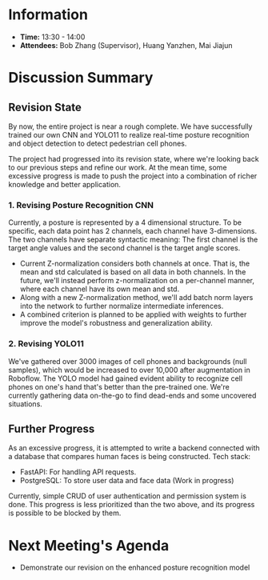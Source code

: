 # Information
- **Time:** 13:30 - 14:00
- **Attendees:** Bob Zhang (Supervisor), Huang Yanzhen, Mai Jiajun
# Discussion Summary

## Revision State
By now, the entire project is near a rough complete. We have successfully trained our own CNN and YOLO11 to realize real-time posture recognition and object detection to detect pedestrian cell phones.

The project had progressed into its revision state, where we're looking back to our previous steps and refine our work. At the mean time, some excessive progress is made to push the project into a combination of richer knowledge and better application.

### 1. Revising Posture Recognition CNN
Currently, a posture is represented by a 4 dimensional structure. To be specific, each data point has 2 channels, each channel have 3-dimensions. The two channels have separate syntactic meaning: The first channel is the target angle values and the second channel is the target angle scores.
- Current Z-normalization considers both channels at once. That is, the mean and std calculated is based on all data in both channels. In the future, we'll instead perform z-normalization on a per-channel manner, where each channel have its own mean and std.
- Along with a new Z-normalization method, we'll add batch norm layers into the network to further normalize intermediate inferences.
- A combined criterion is planned to be applied with weights to further improve the model's robustness and generalization ability.

### 2. Revising YOLO11
We've gathered over 3000 images of cell phones and backgrounds (null samples), which would be increased to over 10,000 after augmentation in Roboflow. The YOLO model had gained evident ability to recognize cell phones on one's hand that's better than the pre-trained one. We're currently gathering data on-the-go to find dead-ends and some uncovered situations.

## Further Progress
As an excessive progress, it is attempted to write a backend connected with a database that compares human faces is being constructed. Tech stack:
- FastAPI: For handling API requests.
- PostgreSQL: To store user data and face data (Work in progress)

Currently, simple CRUD of user authentication and permission system is done. This progress is less prioritized than the two above, and its progress is possible to be blocked by them.

# Next Meeting's Agenda
- Demonstrate our revision on the enhanced posture recognition model

